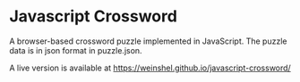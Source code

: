 # Javascript Crossword

A browser-based crossword puzzle implemented in JavaScript. The puzzle data is in json format in puzzle.json.

A live version is available at https://weinshel.github.io/javascript-crossword/
